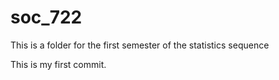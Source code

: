 # soc_722
This is a folder for the first semester of the statistics sequence

This is my first commit.